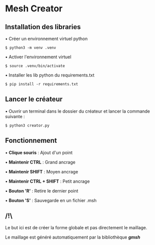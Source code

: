 # Mesh Creator

## Installation des libraries
• Créer un environnement virtuel python

``$ python3 -m venv .venv``

• Activer l'environnement virtuel

``$ source .venv/bin/activate``

• Installer les lib python du requirements.txt

``$ pip install -r requirements.txt``

## Lancer le créateur
• Ouvrir un terminal dans le dossier du créateur et lancer la commande suivante :

``$ python3 creator.py``

## Fonctionnement
• **Clique souris** : Ajout d'un point

• **Maintenir CTRL** : Grand ancrage

• **Maintenir SHIFT** : Moyen ancrage

• **Maintenir CTRL + SHIFT** : Petit ancrage

• **Bouton 'R'** : Retire le dernier point

• **Bouton 'S'** : Sauvegarde en un fichier .msh

## /!\
Le but ici est de créer la forme globale et pas directement le maillage. 

Le maillage est généré automatiquement par la bibliothèque ***gmsh***